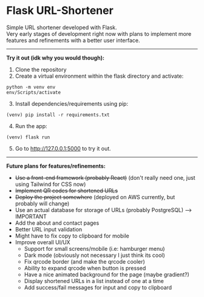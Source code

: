 ﻿# Flask URL-Shortener
Simple URL shortener developed with Flask.  
Very early stages of development right now with plans to implement more features and refinements with a better user interface.  

---

**Try it out (idk why you would though):**  
1. Clone the repository
2. Create a virtual environment within the flask directory and activate:

```console
python -m venv env  
env/Scripts/activate
```

3. Install dependencies/requirements using pip:  

```console
(venv) pip install -r requirements.txt
```

4. Run the app:  

```console
(venv) flask run
```

5. Go to http://127.0.0.1:5000 to try it out.  

---  

**Future plans for features/refinements:**  
- ~~Use a front-end framework (probably React)~~ (don't really need one, just using Tailwind for CSS now)
- ~~Implement QR codes for shortened URLs~~
- ~~Deploy the project somewhere~~ (deployed on AWS currently, but probably will change)
- Use an actual database for storage of URLs (probably PostgreSQL) --> IMPORTANT
- Add the about and contact pages
- Better URL input validation
- Might have to fix copy to clipboard for mobile
- Improve overall UI/UX
  - Support for small screens/mobile (i.e: hamburger menu)
  - Dark mode (obviously not necessary I just think its cool)
  - Fix qrcode border (and make the qrcode cooler)
  - Ability to expand qrcode when button is pressed
  - Have a nice animated background for the page (maybe gradient?)
  - Display shortened URLs in a list instead of one at a time
  - Add success/fail messages for input and copy to clipboard

